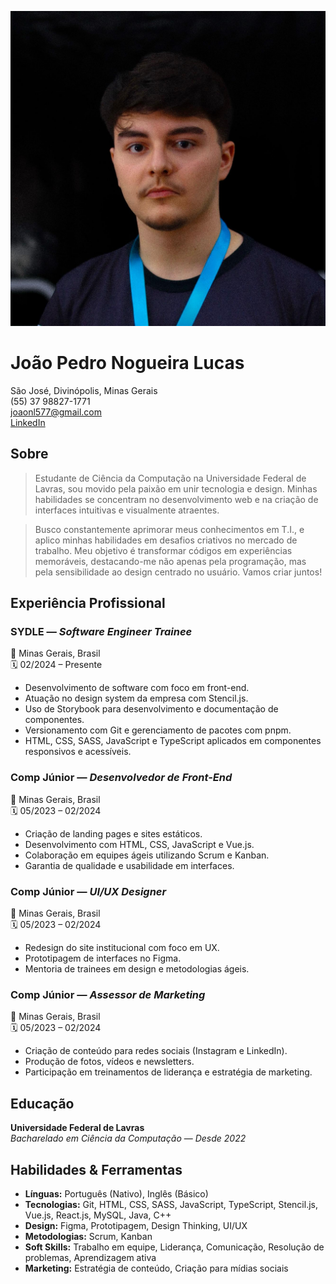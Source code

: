 ![Foto do João Pedro](assets/profile_picture.jpeg)

# João Pedro Nogueira Lucas

São José, Divinópolis, Minas Gerais  
(55) 37 98827-1771  
joaonl577@gmail.com  
[LinkedIn](https://www.linkedin.com/in/jo%C3%A3o-pedro-nogueira-235269231/)  

## Sobre

> Estudante de Ciência da Computação na Universidade Federal de Lavras, sou movido pela paixão em unir tecnologia e design. Minhas habilidades se concentram no desenvolvimento web e na criação de interfaces intuitivas e visualmente atraentes.

> Busco constantemente aprimorar meus conhecimentos em T.I., e aplico minhas habilidades em desafios criativos no mercado de trabalho. Meu objetivo é transformar códigos em experiências memoráveis, destacando-me não apenas pela programação, mas pela sensibilidade ao design centrado no usuário. Vamos criar juntos!

## Experiência Profissional

### **SYDLE** — *Software Engineer Trainee*  
📍 Minas Gerais, Brasil  
🗓️ 02/2024 – Presente  

- Desenvolvimento de software com foco em front-end.
- Atuação no design system da empresa com Stencil.js.
- Uso de Storybook para desenvolvimento e documentação de componentes.
- Versionamento com Git e gerenciamento de pacotes com pnpm.
- HTML, CSS, SASS, JavaScript e TypeScript aplicados em componentes responsivos e acessíveis.

### **Comp Júnior** — *Desenvolvedor de Front-End*  
📍 Minas Gerais, Brasil  
🗓️ 05/2023 – 02/2024  

- Criação de landing pages e sites estáticos.
- Desenvolvimento com HTML, CSS, JavaScript e Vue.js.
- Colaboração em equipes ágeis utilizando Scrum e Kanban.
- Garantia de qualidade e usabilidade em interfaces.

### **Comp Júnior** — *UI/UX Designer*  
📍 Minas Gerais, Brasil  
🗓️ 05/2023 – 02/2024  

- Redesign do site institucional com foco em UX.
- Prototipagem de interfaces no Figma.
- Mentoria de trainees em design e metodologias ágeis.

### **Comp Júnior** — *Assessor de Marketing*  
📍 Minas Gerais, Brasil  
🗓️ 05/2023 – 02/2024  

- Criação de conteúdo para redes sociais (Instagram e LinkedIn).
- Produção de fotos, vídeos e newsletters.
- Participação em treinamentos de liderança e estratégia de marketing.

## Educação

**Universidade Federal de Lavras**  
*Bacharelado em Ciência da Computação* — *Desde 2022*

## Habilidades & Ferramentas

* **Línguas:** Português (Nativo), Inglês (Básico)  
* **Tecnologias:** Git, HTML, CSS, SASS, JavaScript, TypeScript, Stencil.js, Vue.js, React.js, MySQL, Java, C++  
* **Design:** Figma, Prototipagem, Design Thinking, UI/UX  
* **Metodologias:** Scrum, Kanban  
* **Soft Skills:** Trabalho em equipe, Liderança, Comunicação, Resolução de problemas, Aprendizagem ativa  
* **Marketing:** Estratégia de conteúdo, Criação para mídias sociais